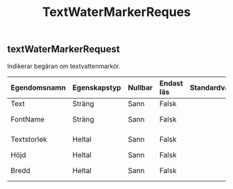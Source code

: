 ﻿---
title: TextWaterMarkerReques
second_title: Aspose.Cells Cloud Documen
type: docs
url: /sv/specification/model/textwatermarkerrequest/
description: "Aspose.Cells Molnmodellspecifikation: TextWaterMarkerRequest. Hantera enkelt Excel och andra kalkylarksdokument med funktioner som att öppna, generera, redigera, dela, slå samman, jämföra och konvertera"
weight: 50
---
## **textWaterMarkerRequest**

 Indikerar begäran om textvattenmarkör.

| Egendomsnamn| Egenskapstyp| Nullbar| Endast läs| Standardvärde| Beskrivning|
|:- |:- |:- |:- |:- |:- |
| Text| Sträng| Sann| Falsk|||
| FontName| Sträng| Sann| Falsk|| Indikerar teckensnittsnamn.|
| Textstorlek| Heltal| Sann| Falsk|| Indikerar teckenstorlek.|
| Höjd| Heltal| Sann| Falsk|| Indikerar bildhöjd.|
| Bredd| Heltal| Sann| Falsk|| Indikerar bildens bredd.|

